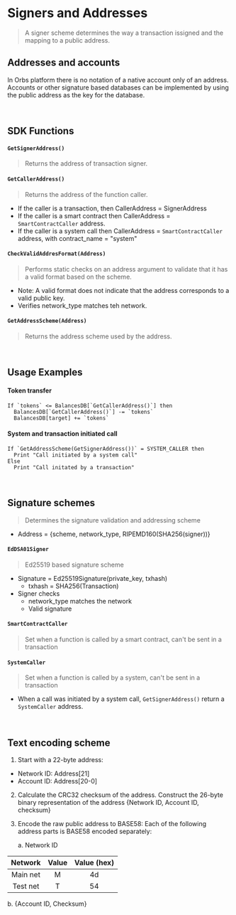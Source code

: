 # Signers and Addresses
> A signer scheme determines the way a transaction issigned and the mapping to a public address.

## Addresses and accounts
In Orbs platform there is no notation of a native account only of an address. Accounts or other signature based databases can be implemented by using the public address as the key for the database. 

&nbsp;
## SDK Functions

#### `GetSignerAddress()`
> Returns the address of transaction signer. 

#### `GetCallerAddress()`
> Returns the address of the function caller.
* If the caller is a transaction, then CallerAddress = SignerAddress
* If the caller is a smart contract then CallerAddress = `SmartContractCaller` address.
* If the caller is a system call then CallerAddress = `SmartContractCaller` address, with contract_name = "system"

#### `CheckValidAddresFormat(Address)`
> Performs static checks on an address argument to validate that it has a valid format based on the scheme. 
* Note: A valid format does not indicate that the address corresponds to a valid public key.
* Verifies network_type matches teh network.

#### `GetAddressScheme(Address)`
> Returns the address scheme used by the address.

<!-- TBD 
#### `GetSigner()`
#### `IsSignerValid()`
#### `VerifyNetworkType(Address)`
---> 

&nbsp;
## Usage Examples
#### Token transfer
```
If `tokens` <= BalancesDB[`GetCallerAddress()`] then
  BalancesDB[`GetCallerAddress()`] -= `tokens`
  BalancesDB[target] += `tokens`
```

#### System and transaction initiated call
```
If `GetAddressScheme(GetSignerAddress())` = SYSTEM_CALLER then
  Print "Call initiated by a system call"
Else
  Print "Call initated by a transaction"
```

&nbsp;
## Signature schemes
> Determines the signature validation and addressing scheme
* Address = {scheme, network_type, RIPEMD160(SHA256(signer))}

#### `EdDSA01Signer`
> Ed25519 based signature scheme
* Signature = Ed25519Signature(private_key, txhash)
  * txhash = SHA256(Transaction)  
* Signer checks
  * network_type matches the network
  * Valid signature

#### `SmartContractCaller`
> Set when a function is called by a smart contract, can't be sent in a transaction

#### `SystemCaller`
> Set when a function is called by a system, can't be sent in a transaction
* When a call was initiated by a system call, `GetSignerAddress()` return a `SystemCaller` address.

&nbsp;
## Text encoding scheme
1. Start with a 22-byte address:
  * Network ID: Address[21]
  * Account ID: Address[20-0]
   
2. Calculate the CRC32 checksum of the address. Construct the 26-byte binary representation of the address {Network ID, Account ID, checksum}
   
3. Encode the raw public address to BASE58:
   Each of the following address parts is BASE58 encoded separately:

   a. Network ID
    
| Network  | Value | Value (hex) |
| :------: | :---: | :---------: |
| Main net | M     | 4d          |
| Test net | T     | 54          |
    
  
   b. {Account ID, Checksum}
    
